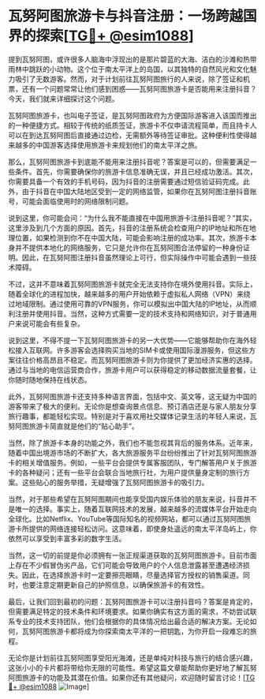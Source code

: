 # 瓦努阿图旅游卡与抖音注册：一场跨越国界的探索[[TG💪+ @esim1088](https://t.me/s/esim1088)]

提到瓦努阿图，或许很多人脑海中浮现出的是那片碧蓝的大海、洁白的沙滩和热带雨林中跳跃的小动物。这个位于南太平洋上的岛国，以其独特的自然风光和文化魅力吸引了无数游客。然而，对于计划前往瓦努阿图旅行的人来说，除了签证和机票，还有一个问题常常让他们感到困惑——瓦努阿图旅游卡是否能用来注册抖音？今天，我们就来详细探讨这个问题。

瓦努阿图旅游卡，也叫电子签证，是瓦努阿图政府为方便国际游客进入该国而推出的一种便捷方式。相较于传统的纸质签证，旅游卡不仅申请流程简单，而且持卡人可以在到达瓦努阿图后直接通过边检，无需额外等待签证审批。这种便利性使得越来越多的中国游客选择使用旅游卡来规划他们的南太平洋之旅。

那么，瓦努阿图旅游卡到底能不能用来注册抖音呢？答案是可以的，但需要满足一些条件。首先，你需要确保你的旅游卡信息准确无误，并且已经成功激活。其次，你需要具备一个有效的手机号码，因为抖音的注册需要通过短信验证码完成。此外，由于抖音在中国大陆地区受到一定的网络监管，如果你在瓦努阿图注册抖音账号，可能会面临使用时的网络限制问题。

说到这里，你可能会问：“为什么我不能直接在中国用旅游卡注册抖音呢？”其实，这里涉及到几个方面的原因。首先，抖音的注册系统会检查用户的IP地址和所在地理位置，如果检测到你不在中国大陆，可能会影响注册的成功率。其次，旅游卡本身并不提供本地化的网络服务，它只是允许你在瓦努阿图合法停留的一种身份证明。因此，在瓦努阿图注册抖音虽然理论上可行，但实际操作中可能会遇到一些技术障碍。

不过，这并不意味着瓦努阿图旅游卡就完全无法支持你在境外使用抖音。实际上，随着全球化的进程加快，越来越多的用户开始依赖于虚拟私人网络（VPN）来绕过地域限制。通过使用可靠的VPN服务，你可以模拟出中国大陆的IP地址，从而顺利注册并使用抖音。当然，这种方式需要一定的技术支持和网络知识，对于普通用户来说可能会有些复杂。

说到这里，不得不提一下瓦努阿图旅游卡的另一大优势——它能够帮助你在海外轻松接入互联网。许多游客会选择购买当地的SIM卡或使用国际漫游服务，但这些方案往往价格高昂且不稳定。而瓦努阿图旅游卡则为你提供了更加经济实惠的选择。通过与当地的电信运营商合作，旅游卡用户可以获得稳定的移动数据流量套餐，让你随时随地保持在线状态。

此外，瓦努阿图旅游卡还支持多种语言界面，包括中文、英文等，这无疑为中国的游客带来了极大的便利。无论你是想查询景点信息、预订酒店还是与家人朋友分享旅行趣事，都能轻松实现。特别是对于喜欢用社交媒体记录生活的年轻人来说，瓦努阿图旅游卡简直就是他们的“贴心助手”。

当然，除了旅游卡本身的功能之外，我们也不能忽视其背后的服务体系。近年来，随着中国出境游市场的不断扩大，各大旅游服务平台纷纷推出了针对瓦努阿图旅游卡的相关增值服务。例如，一些平台会提供专属客服团队，专门解答用户关于旅游卡的各种疑问；还有一些平台会联合当地旅行社，为用户提供量身定制的旅行方案。这些贴心的服务举措，无疑增强了瓦努阿图旅游卡的吸引力。

当然，对于那些希望在瓦努阿图期间也能享受国内娱乐体验的朋友来说，抖音并不是唯一的选择。事实上，随着互联网技术的发展，越来越多的流媒体平台开始走向全球化。比如Netflix、YouTube等国际知名的视频网站，都可以通过瓦努阿图旅游卡所提供的网络连接轻松访问。这意味着，即使身处遥远的南太平洋岛屿上，你依然可以享受到丰富多彩的数字生活。

当然，这一切的前提是你必须拥有一张正规渠道获取的瓦努阿图旅游卡。目前市面上存在不少假冒伪劣产品，它们可能会导致用户的个人信息泄露甚至遭遇经济损失。因此，在选择旅游卡时一定要擦亮眼睛，尽量选择官方授权的销售渠道。同时，也要注意定期更新自己的护照信息，以确保旅游卡的有效性。

最后，让我们回到最初的问题：瓦努阿图旅游卡可以注册抖音吗？答案是肯定的，但需要满足特定的技术条件和环境要求。如果你确实有这方面的需求，不妨尝试联系专业的技术支持团队，他们会根据你的具体情况给出最合适的解决方案。无论如何，瓦努阿图旅游卡都将成为你探索南太平洋的一把钥匙，为你开启一段难忘的旅程。

无论你是计划前往瓦努阿图享受阳光海滩，还是单纯对科技与旅行的结合感兴趣，这张小小的卡片都将带给你无限的可能性。希望这篇文章能帮助你更好地了解瓦努阿图旅游卡的功能及其潜在价值。如果你还有其他疑问，欢迎随时留言讨论！[[TG💪+ @esim1088](https://t.me/s/esim1088) ![Image](https://i.postimg.cc/4NQfJmqS/Snipaste-2025-05-13-00-14-12.png)]